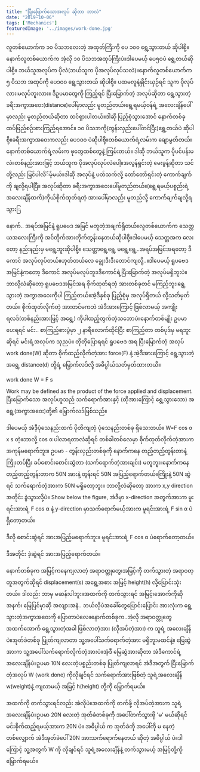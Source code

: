 ```yaml
---
title: "ပြီးမြောက်သောအလုပ် ဆိုတာ ဘာလဲ"
date: "2019-10-06"
tags: ['Mechanics']
featuredImage: '../images/work-done.jpg'
---
```

လူတစ်ယောက်က ၁၀ ပိသ၁ာလေးတဲ့ အထုတ်ကြီးကို ပေ ၁၀၀ ရွေ့သွားတယ် ဆိုပါစို့။နောက်လူတစ်ယောက်က အဲ့လို ၁၀ ပိသ၁ာအထုပ်ကြီးပဲ။ဒါပေမယ့် ပေ၅ဝပဲ ရွေ့တယ်ဆိုပါစို့။ ဘယ်သူအလုပ်က ပိုလဲ(ဘယ်သူက ပိုအလုပ်လုပ်သလဲ)။နောက်လူတစ်ယောက်က ၅ ပိသ၁ာ အထုပ်ကို ပေ၁၀၀ ရွေ့သွားတယ် ဆိုပါစို့။ ပထမလူနဲ့နှိုင်းယှဉ်ရင် သူက ပိုလုပ်လား၊မလုပ်ဘူးလား။ ဒီဥပမာတွေကို ကြည့်ရင် ပြီးမြောက်တဲ့ အလုပ်ဆိုတာ ရွေ့သွားတဲ့ ခရီးအကွာအဝေး(distance)ပေါ်မှာလည်း မူတည်တယ်၊ရွေ့ရမယ့်ဝန်ရဲ့ အလေးချိန်ပေါ်မှာလည်း မူတည်တယ်ဆိုတာ ထင်ရှားပါတယ်။ဒါဆို ပြည့်စုံသွားအောင် နောက်တစ်ခု ထပ်ဖြည့်စဉ်းစားကြည့်ရအောင်။ ၁၀ ပိသ၁ာကို(တွန်းလှည်းပေါ်တင်ပြီး)ရွှေ့တယ်ပဲ ဆိုပါစို့။ခရီးအကွာအဝေးကလည်း ပေ၁၀၀ ပဲဆိုပါစို့။တစ်ယောက်ရဲ့လမ်းက ချောမွတ်တယ်။နောက်တစ်ယောက်ရဲ့လမ်းက ဖုတွေထစ်တွေနဲ့ ကြမ်းတယ်။ ဒါဆို ဘယ်သူက ပိုပင်ပန်းမလဲ။တစ်နည်းအားဖြင့် ဘယ်သူက ပိုအလုပ်လုပ်လဲပေါ့။အလွန်ရှင်းတဲ့ မေးခွန့်ဆိုတာ သင်တို့လည်း မြင်ပါလိ်မ့်မယ်။ဒါဆို အလုပ်နဲ့ ပတ်သက်လို့ တော်တော်ရှင်းတဲ့ ကောက်ချက်ကို ချလို့ရပါပြီ။
အလုပ်ဆိုတာ ခရီးအကွာအဝေးပေါ်မူတည်တယ်။(ရွေ့ရမယ့်ပစ္စည်းရဲ့ အလေးချိန်ထက်)ကိုယ်စိုက်ထုတ်ရတဲ့ အားပေါ်မှာလည်း မူတည်လို့ ကောက်ချက်ချလို့ရသွားြ

နောက်.. အရပ်အမြင်နဲ့ ရူပဗေဒ အမြင် မတူတဲ့အချက်ရှိတယ်။လူတစ်ယောက်က သေတ္တယအလေးကြီးကို အင်တိုက်အားတိုက်တွန်းနေတယ်ဆိုပါစို့။ဒါပေမယ့် သေတ္တအက လေးတော့ နည်းနည်းမှ မရွေ့ဘူးဆိုပါစို့။ သေတ္တာရွေ့ရွေ့ မရွေ့ရွေ့..အရပ်အမြင်အရတော့ ဒီကောင် အလုပ်လုပ်တယ်။ဟုတ်တယ်လေ ချွေးဒီးဒီးတောင်ကျလို့..။ဒါပေမယ့် ရူပဗေဒ အမြင်နဲ့ကတော့ ဒီကောင် အလုပ်မလုပ်ဘူး၊ဒီကောင်ရဲ့ပြီးမြောက်တဲ့ အလုပ်မရှိဘူးပဲ။ဘာလို့လဲဆိုတော့ ရူပဗေဒအမြင်အရ စိုက်ထုတ်ရတဲ့ အားတစ်ခုတင် မကြည့်ဘူး၊ရွေ့သွားတဲ့ အကွာအဝေးကိုပါ ကြည့်တယ်။အဲ့ဒီနှစ်ခု ပြည့်စုံမှ အလုပ်ရှိတယ် လို့သတ်မှတ်တယ်။ စိုက်ထုတ်လိုက်တဲ့ အားတင်မကဘဲ အဲဒီအားကြောင့် ဖြစ်လာမယ့် အကျိုးရလဒ်(တစ်နည်းအားဖြင့် အရွေ့) ကိုပါထည့်တွက်တဲ့သဘောပဲ။နောက်တစ်မျိုး ဥပမာပေးရရင် မင်း.. စာကြည့်စားပွဲမှာ ၂ နာရီလောက်ထိုင်ပြီး စာကြည့်တာ တစ်ပုဒ်မှ မရဘူးဆိုရင် မင်းရဲ့အလုပ်က သုညပဲ။ တိုတိုပြောရရင် ရူပဗေဒ အရ ပြီးမြောက်တဲ့ အလုပ် work done(W) ဆိုတာ စိုက်ထည့်လိုက်တဲ့အား force(F) နဲ့ အဲ့ဒီအားကြောင့် ရွေ့သွားတဲ့ အရွေ့ distance(d) တို့ရဲ့ မြှောက်လဒ်လို့ အဓိပ္ပါယ်သတ်မှတ်ထားတယိ။

work done W = F s

Work may be defined as the product of the force applied and displacement.
ပြီးမြောက်သော အလုပ်ဟူသည် သက်ရောက်အားနှင့် (ထိုအားကြောင့် ရွေ့သွားသော) အရွေ့(အကွာအဝေး)တို့၏ မြှောက်လဒ်ဖြစ်သည်။

ဒါပေမယ့် အဲဒီ့ပုံသေနည်းထက် ပိုတိကျတဲ့ ပုံသေနည်းတစ်ခု ရှိသေးတယ်။ W=F cos α x s တဲ့။ဘာလို့ cos α ပါလာရတာလဲဆိုရင် တစ်ခါတစ်လေမှာ စိုက်ထုတ်လိုက်တဲ့အားက အကုန်မရောက်ဘူး။ ဥပမာ - တွန်းလှည်းတစ်ခုကို နောက်ကနေ တည့်တည့်တွန်းတာနဲ့ ကြိုးတပ်ပြီး ခပ်စောင်းစောင်းဆွဲတာ (သက်ရောက်တဲ့အားချင်း) မတူဘူး။နောက်ကနေ တည့်တည့်တွန်းတာက 50N အားနဲ့ တွန်းရင် 50N အပြည့်ရောက်တယ်။ကြိုးနဲ့ 50N ဆွဲရင် သက်ရောက်တဲ့အားက 50N မရှိတော့ဘူး။ ဘာလို့လဲဆိုတော့ အားက x,y direction အတိုင်း ခွဲသွားလို့ပဲ။ Show below the figure, အဲဒီမှာ x-direction အတွက်အားက မူးရင်းအားရဲ့ F cos α နဲ့ y-direction မှာသက်ရောက်မယ့်အားက မူရင်းအားရဲ့ F sin α ပဲရှိတော့တယ်။

ဒီလို စောင်းဆွဲရင် အားအပြည့်မရောက်ဘူး။ မူရင်းအားရဲ့ F cos α ပဲရောက်တော့တယ်။


ဒီအတိုင်း ဒဲ့ဆွဲရင် အားအပြည့်ရောက်တယ်။


နောက်တစ်ခုက အမြင့်ကနေကျလာတဲ့ အရာဝတ္တုတွေ၊အမြင့်ကို တက်သွားတဲ့ အရာဝတ္တူအတွက်ဆိုရင် displacement(s) အရွေ့အစား အမြင့် height(h) လို့ပြောင်းသုံးတယ်။ ဒါလည်း ဘာမှ မဆန်းပါဘူး။အထက်ကို တက်သွားရင် အမြင့်၊အောက်ကိုဆို အနက်၊ မြေပြင်မှာဆို အလျားအနံ.. ဘယ်လိုပဲအခေါ်တွေပြောင်းပြောင်း အားလုံးက ရွေ့သွားတဲ့အကွာအဝေးကို ပြောတာပဲလေ။နောက်တစ်ခုက..အဲ့လို အရာဝတ္တုတွေ အထက်အောက် ရွေ့သွားတဲ့အခါ ဖြစ်လာတဲ့အား (လိုအပ်တဲ့အား) က သူရဲ့ အလေးချိန်ပဲ။အုတ်ခဲတစ်ခု ပြုတ်ကျလာတာ သူ့အပေါ်သက်ရောက်တဲ့အား မရှိဘူးမထင်နဲ့။ မြေဆွဲအားက သူ့အပေါ်သက်ရောက်လိုက်တဲ့အားပဲ။အဲ့ဒီ မြေဆွဲအားဆိုတာ အဲဒီကောင်ရဲ့ အလေးချိန်ပဲ။ဥပမာ 10N လေးတဲ့ပစ္စည်းတစ်ခု ပြုတ်ကျလာရင် အဲဒီအတွက် ပြီးမြောက်တဲ့အလုပ် W (work done) ကိုလိုချင်ရင် သက်ရောက်အားဖြစ်တဲ့ သူရဲ့အလေးချိန် w(weight)နဲ့ ကျလာမယ့် အမြင့် h(height) တို့ကို မြှောက်ရမယ်။

အထက်ကို တက်သွားရင်လည်း အဲလိုပဲ။အထက်ကို တက်ဖို့ လိုအပ်တဲ့အားက သူရဲ့အလေးချိန်ပဲ။ဥပမာ 20N လေးတဲ့ အုတ်ခဲတစ်ခုကို အပေါ်တက်သွားဖို့ 'မ' မယ်ဆိုရင် မင်းစိုက်ထည့်ရမယ့်အားက 20N ပဲ။ အဓိပ္ပါယ် က အုတ်ခဲကို အပေါ်ကို မ နေတဲ့ တစ်လျှောက် အဲဒီအုတ်ခဲပေါ် 20N အားသက်ရောက်နေတယ် ဆိုတဲ့ အဓိပ္ပါယ် ပဲ။ဒါကြောင့် သူ့အတွက် W ကို လိုချင်ရင် သူရဲ့အလေးချိန်နဲ့ တက်သွားမယ့် အမြင့်တို့ကို မြှောက်ရမယ်။